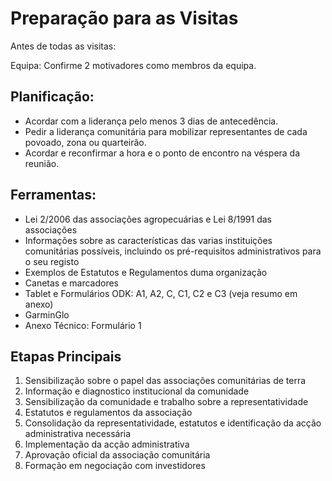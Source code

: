

# Preparação para as Visitas

Antes de todas as visitas:

Equipa: Confirme 2 motivadores como membros da equipa.

## Planificação:

* Acordar com a liderança pelo menos 3 dias de antecedência.
* Pedir a liderança comunitária para mobilizar representantes de cada povoado, zona ou quarteirão. 
* Acordar e reconfirmar a hora e o ponto de encontro na véspera da reunião.

## Ferramentas:

* Lei 2/2006 das associações agropecuárias e Lei 8/1991 das associações 
* Informações sobre as características das varias instituições comunitárias possíveis, incluindo os pré-requisitos administrativos para o seu registo 
* Exemplos de Estatutos e Regulamentos duma organização 
* Canetas e marcadores
* Tablet e Formulários ODK: A1, A2, C, C1, C2 e C3 \(veja resumo em anexo\)
* GarminGlo
* Anexo Técnico: Formulário 1

##  Etapas Principais

1. Sensibilização sobre o papel das associações comunitárias de terra
2. Informação e diagnostico institucional da comunidade
3. Sensibilização da comunidade e trabalho sobre a representatividade
4. Estatutos e regulamentos da associação
5. Consolidação da representatividade, estatutos e identificação da acção administrativa necessária
6. Implementação da acção administrativa
7. Aprovação oficial da associação comunitária
8. Formação em negociação com investidores



